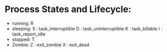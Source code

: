 # Process States and Lifecycle:
- running: R  
- sleeping:
   S : task_interruptible
   D : task_uninterruptible
   K : task_killable
   I : task_report_idle
- stopped: T
- Zombie:
   Z : exit_zombie
   X : exit_dead
